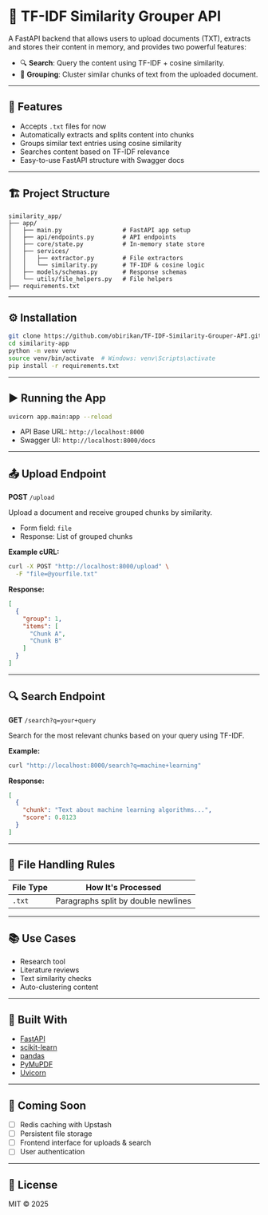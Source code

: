 # 🧠 TF-IDF Similarity Grouper API

A FastAPI backend that allows users to upload documents (TXT), extracts and stores their content in memory, and provides two powerful features:

* 🔍 **Search**: Query the content using TF-IDF + cosine similarity.
* 🧩 **Grouping**: Cluster similar chunks of text from the uploaded document.

---

## 🚀 Features

* Accepts `.txt` files for now 
* Automatically extracts and splits content into chunks
* Groups similar text entries using cosine similarity
* Searches content based on TF-IDF relevance
* Easy-to-use FastAPI structure with Swagger docs

---

## 🏗️ Project Structure

```
similarity_app/
├── app/
│   ├── main.py                 # FastAPI app setup
│   ├── api/endpoints.py        # API endpoints
│   ├── core/state.py           # In-memory state store
│   ├── services/
│   │   ├── extractor.py        # File extractors
│   │   └── similarity.py       # TF-IDF & cosine logic
│   ├── models/schemas.py       # Response schemas
│   └── utils/file_helpers.py   # File helpers
├── requirements.txt
```

---

## ⚙️ Installation

```bash
git clone https://github.com/obirikan/TF-IDF-Similarity-Grouper-API.git
cd similarity-app
python -m venv venv
source venv/bin/activate  # Windows: venv\Scripts\activate
pip install -r requirements.txt
```

---

## ▶️ Running the App

```bash
uvicorn app.main:app --reload
```

* API Base URL: `http://localhost:8000`
* Swagger UI: `http://localhost:8000/docs`

---

## 📤 Upload Endpoint

**POST** `/upload`

Upload a document and receive grouped chunks by similarity.

* Form field: `file`
* Response: List of grouped chunks

**Example cURL:**

```bash
curl -X POST "http://localhost:8000/upload" \
  -F "file=@yourfile.txt"
```

**Response:**

```json
[
  {
    "group": 1,
    "items": [
      "Chunk A",
      "Chunk B"
    ]
  }
]
```

---

## 🔍 Search Endpoint

**GET** `/search?q=your+query`

Search for the most relevant chunks based on your query using TF-IDF.

**Example:**

```bash
curl "http://localhost:8000/search?q=machine+learning"
```

**Response:**

```json
[
  {
    "chunk": "Text about machine learning algorithms...",
    "score": 0.8123
  }
]
```

---

## 🧪 File Handling Rules

| File Type | How It's Processed                   |
| --------- | ------------------------------------ |
| `.txt`    | Paragraphs split by double newlines  |

---

## 📚 Use Cases

* Research tool
* Literature reviews
* Text similarity checks
* Auto-clustering content

---

## 🧰 Built With

* [FastAPI](https://fastapi.tiangolo.com/)
* [scikit-learn](https://scikit-learn.org/)
* [pandas](https://pandas.pydata.org/)
* [PyMuPDF](https://pymupdf.readthedocs.io/)
* [Uvicorn](https://www.uvicorn.org/)

---

## 🔮 Coming Soon

* [ ] Redis caching with Upstash
* [ ] Persistent file storage
* [ ] Frontend interface for uploads & search
* [ ] User authentication

---

## 📝 License

MIT © 2025

